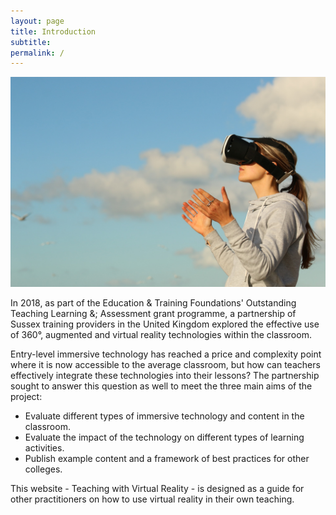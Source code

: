 ```yaml
---
layout: page
title: Introduction
subtitle: 
permalink: /
---
```


![Teaching with Virtual Reality](/images/vr.jpg "Teaching with Virtual Reality")

In 2018, as part of the Education & Training Foundations' Outstanding Teaching Learning &; Assessment grant programme, a partnership of Sussex training providers in the United Kingdom explored the effective use of 360°, augmented and virtual reality technologies within the classroom.

Entry-level immersive technology has reached a price and complexity point where it is now accessible to the average classroom, but how can teachers effectively integrate these technologies into their lessons? The partnership sought to answer this question as well to meet the three main aims of the project:
* Evaluate different types of immersive technology and content in the classroom.
* Evaluate the impact of the technology on different types of learning activities.
* Publish example content and a framework of best practices for other colleges.

This website - Teaching with Virtual Reality - is designed as a guide for other practitioners on how to use virtual reality in their own teaching.